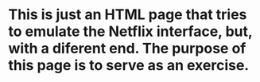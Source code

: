 # This is just an HTML page that tries to emulate the Netflix interface, but, with a diferent end. The purpose of this page is to serve as an exercise.
